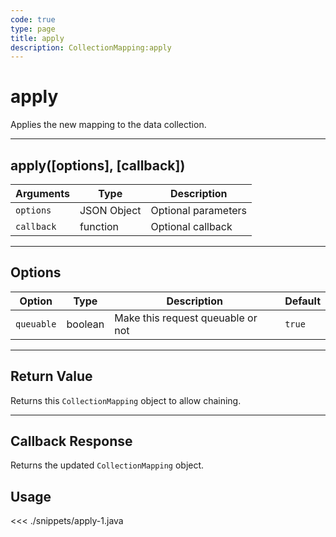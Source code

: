 ```yaml
---
code: true
type: page
title: apply
description: CollectionMapping:apply
---
```


# apply

Applies the new mapping to the data collection.

---

## apply([options], [callback])

| Arguments  | Type        | Description         |
| ---------- | ----------- | ------------------- |
| `options`  | JSON Object | Optional parameters |
| `callback` | function    | Optional callback   |

---

## Options

| Option     | Type    | Description                       | Default |
| ---------- | ------- | --------------------------------- | ------- |
| `queuable` | boolean | Make this request queuable or not | `true`  |

---

## Return Value

Returns this `CollectionMapping` object to allow chaining.

---

## Callback Response

Returns the updated `CollectionMapping` object.

## Usage

<<< ./snippets/apply-1.java

